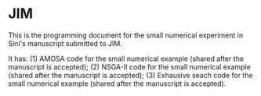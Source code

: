 # JIM

This is the programming document for the small numerical experiment in Sini's manuscript submitted to JIM.

It has: 
       (1) AMOSA code for the small numerical example (shared after the manuscript is accepted);
       (2) NSGA-II code for the small numerical example (shared after the manuscript is accepted);
       (3) Exhausive seach code for the small numerical example (shared after the manuscript is accepted).
